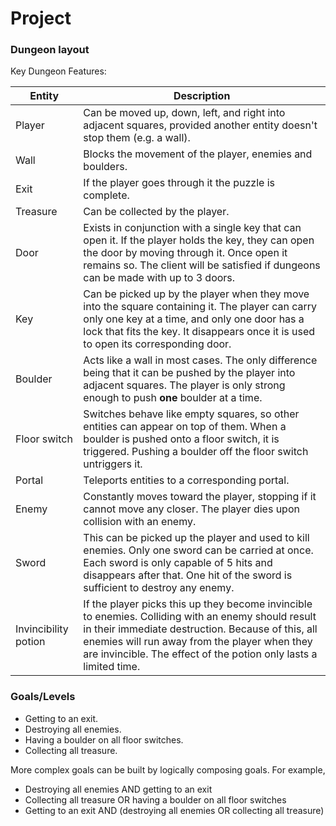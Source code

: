 # Project

### Dungeon layout

Key Dungeon Features: 

| Entity               | Description                             |
| ------               | --------------------------------------- |
| Player               | Can be moved up, down, left, and right into adjacent squares, provided another entity doesn't stop them (e.g. a wall). |
| Wall                 | Blocks the movement of the player, enemies and boulders. |
| Exit                 | If the player goes through it the puzzle is complete.  |
| Treasure             | Can be collected by the player. |
| Door                 | Exists in conjunction with a single key that can open it. If the player holds the key, they can open the door by moving through it. Once open it remains so. The client will be satisfied if dungeons can be made with up to 3 doors. |
| Key                  | Can be picked up by the player when they move into the square containing it. The player can carry only one key at a time, and only one door has a lock that fits the key. It disappears once it is used to open its corresponding door. |
| Boulder              | Acts like a wall in most cases. The only difference being that it can be pushed by the player into adjacent squares. The player is only strong enough to push **one** boulder at a time. |
| Floor switch         | Switches behave like empty squares, so other entities can appear on top of them. When a boulder is pushed onto a floor switch, it is triggered. Pushing a boulder off the floor switch untriggers it. |
| Portal               | Teleports entities to a corresponding portal. |
| Enemy                | Constantly moves toward the player, stopping if it cannot move any closer. The player dies upon collision with an enemy. |
| Sword                | This can be picked up the player and used to kill enemies. Only one sword can be carried at once. Each sword is only capable of 5 hits and disappears after that. One hit of the sword is sufficient to destroy any enemy. |
| Invincibility potion | If the player picks this up they become invincible to enemies. Colliding with an enemy should result in their immediate destruction. Because of this, all enemies will run away from the player when they are invincible. The effect of the potion only lasts a limited time. |

### Goals/Levels

* Getting to an exit.
* Destroying all enemies.
* Having a boulder on all floor switches.
* Collecting all treasure.

More complex goals can be built by logically composing goals. For example,

* Destroying all enemies AND getting to an exit
* Collecting all treasure OR having a boulder on all floor switches
* Getting to an exit AND (destroying all enemies OR collecting all treasure)
